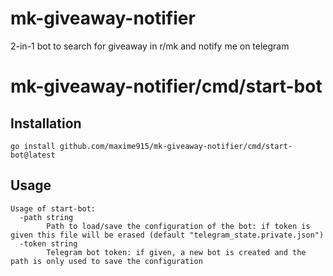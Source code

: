 # mk-giveaway-notifier
2-in-1 bot to search for giveaway in r/mk and notify me on telegram

# mk-giveaway-notifier/cmd/start-bot

## Installation
`go install github.com/maxime915/mk-giveaway-notifier/cmd/start-bot@latest`

## Usage

```
Usage of start-bot:
  -path string
        Path to load/save the configuration of the bot: if token is given this file will be erased (default "telegram_state.private.json")
  -token string
        Telegram bot token: if given, a new bot is created and the path is only used to save the configuration
```

